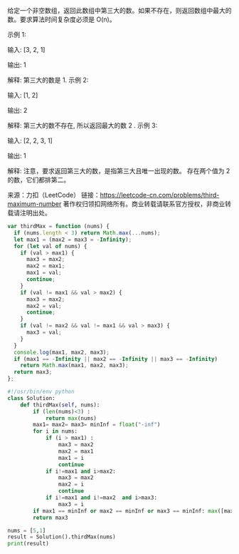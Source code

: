 给定一个非空数组，返回此数组中第三大的数。如果不存在，则返回数组中最大的数。要求算法时间复杂度必须是 O(n)。

示例 1:

输入: [3, 2, 1]

输出: 1

解释: 第三大的数是 1.
示例 2:

输入: [1, 2]

输出: 2

解释: 第三大的数不存在, 所以返回最大的数 2 .
示例 3:

输入: [2, 2, 3, 1]

输出: 1

解释: 注意，要求返回第三大的数，是指第三大且唯一出现的数。
存在两个值为 2 的数，它们都排第二。

来源：力扣（LeetCode）
链接：https://leetcode-cn.com/problems/third-maximum-number
著作权归领扣网络所有。商业转载请联系官方授权，非商业转载请注明出处。

```javascript
var thirdMax = function (nums) {
  if (nums.length < 3) return Math.max(...nums);
  let max1 = (max2 = max3 = -Infinity);
  for (let val of nums) {
    if (val > max1) {
      max3 = max2;
      max2 = max1;
      max1 = val;
      continue;
    }
    if (val != max1 && val > max2) {
      max3 = max2;
      max2 = val;
      continue;
    }
    if (val != max2 && val != max1 && val > max3) {
      max3 = val;
    }
  }
  console.log(max1, max2, max3);
  if (max1 == -Infinity || max2 == -Infinity || max3 == -Infinity)
    return Math.max(max1, max2, max3);
  return max3;
};
```

```python
#!/usr/bin/env python
class Solution:
    def thirdMax(self, nums):
        if (len(nums)<3) :
            return max(nums)
        max1= max2= max3= minInf = float("-inf")
        for i in nums:
            if (i > max1) :
                max3 = max2
                max2 = max1
                max1 = i
                continue
            if i!=max1 and i>max2:
                max3 = max2
                max2 = i
                continue
            if i!=max1 and i!=max2  and i>max3:
                max3 = i
        if max1 == minInf or max2 == minInf or max3 == minInf: max([max1,max2,max3])
        return max3

nums = [5,1]
result = Solution().thirdMax(nums)
print(result)
```

